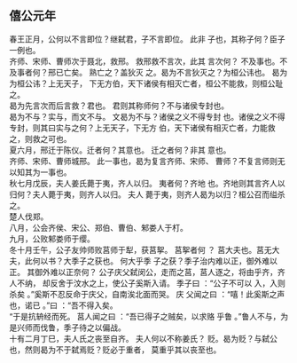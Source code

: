 ## 僖公元年
春王正月，公何以不言即位？继弑君，子不言即位。 此非
子也，其称子何？臣子一例也。  
齐师、宋师、曹师次于聂北，救邢。 救邢救不言次，此其
言次何？ 不及事也。不及事者何？邢已亡矣。 熟亡之？盖狄灭
之。曷为不言狄灭之？为桓公讳也。 曷为为桓公讳？上无天子，
下无方伯，天下诸侯有相灭亡者，桓公不能救，则桓公耻之。  
曷为先言次而后言救？君也。 君则其称师何？不与诸侯专封也。  
曷为不与？实与，而文不与。 文曷为不与？诸侯之义不得专封
也。诸侯之义不得专封，则其曰实与之何？上无天子，下无方
伯，天下诸侯有相灭亡者，力能救之，则救之可也。  
夏六月，邢迁于陈仪。迁者何？其意也。 迁之者何？非其
意也。  
齐师、宋师、曹师城邢。 此一事也，曷为复言齐师、宋师、
曹师？不复言师则无以知其为一事也。  
秋七月戊辰，夫人姜氏薨于夷，齐人以归。 夷者何？齐地
也。齐地则其言齐人以归何？夫人薨于夷，则齐人以归。 夫人
薨于夷，则齐人曷为以归？桓公召而缢杀之。  
楚人伐郑。  
八月，公会齐侯、宋公、郑伯、曹伯、邾娄人于朾。  
九月，公败邾娄师于缨。  
冬十月壬午，公子友帅师败莒师于犁，获莒挐。 莒挐者何
？ 莒大夫也。莒无大夫，此何以书？大季子之获也。 何大乎季
子之获？季子治内难以正，御外难以正。 其御外难以正奈何？
公子庆父弑闵公，走而之莒，莒人逐之，将由乎齐，齐人不纳，
却反舍于汶水之上，使公子奚斯入请。 季子曰 ：“公子不可以
入，入则杀矣 。”奚斯不忍反命于庆父，自南涘北面而哭。 庆
父闻之曰 ：“嘻！此奚斯之声也，诺已 。”曰 ：“吾不得入矣。  
“于是抗辀经而死。 莒人闻之曰 ：“吾已得子之贼矣，以求赂
乎鲁 。”鲁人不与，为是兴师而伐鲁，季子待之以偏战。  
十有二月丁巳，夫人氏之丧至自齐。 夫人何以不称姜氏？
贬。曷为贬？与弑公也，然则曷为不于弑焉贬？贬必于重者，
莫重乎其以丧至也。  

